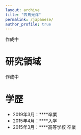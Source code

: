```yaml
---
layout: archive
title: "西島光洋"
permalink: /japanese/
author_profile: true
---
```

作成中

# 研究領域
作成中

# 学歴
- 2019年3月：****卒業
- 2015年4月：****入学
- 2015年3月：****高等学校 卒業


